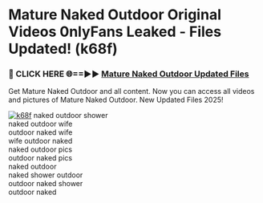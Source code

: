 # Mature Naked Outdoor Original Videos 0nlyFans Leaked - Files Updated! (k68f)

<h3>🔴 CLICK HERE 🌐==►► <a href="https://tinyurl.com/yckcrads" rel="nofollow">Mature Naked Outdoor Updated Files</a></h3>

Get Mature Naked Outdoor and all content. Now you can access all videos and pictures of Mature Naked Outdoor. New Updated Files 2025!

[![k68f](https://i.imgur.com/hpKpOFt.gif)](https://tinyurl.com/yckcrads)
naked outdoor shower<br>
naked outdoor wife<br>
outdoor naked wife<br>
wife outdoor naked<br>
naked outdoor pics<br>
outdoor naked pics<br>
naked outdoor<br>
naked shower outdoor<br>
outdoor naked shower<br>
outdoor naked